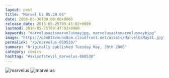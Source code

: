 ```yaml
---
layout: post
title: "Marvel Us 05.30.06"
date: 2006-05-30T00:00:00+0000
release_date: 2016-05-25T09:45:02+0000
lastmod: 2016-05-25T09:47:02+0000
keywords: "marvelusaetsmarvelusmayjpg, marvelusaetsmarvelusmaybjpg"
image: "https://d3e878vmunx8cm.cloudfront.net/assets/MarvelUsMay31.jpg"
permalink: "/p/marvelus-060530/"
summary: "Originally published Tuesday May, 30th 2006"
category: comics
hashtag: "#axisofstevil_marvelus-060530"
---
```


![marvelus](https://d3e878vmunx8cm.cloudfront.net/assets/MarvelUsMay31b.jpg) ![marvelus](https://d3e878vmunx8cm.cloudfront.net/assets/MarvelUsMay31.jpg)
